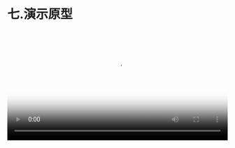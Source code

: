# 七.演示原型



<video src="http://d.lanhuapp.com/proto.mp4" poster="../.gitbook/assets/poster_7.png" width="100%" controls></video>
